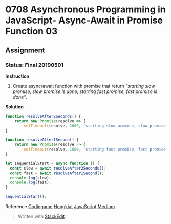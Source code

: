 # 0708 Asynchronous Programming in JavaScript- Async-Await in Promise Function 03
## Assignment
### Status: Final 20190501

**Instruction**
 1. Create async/await function with promise that return *"starting slow promise, slow promise is done, starting fast promise, fast promise is done"*.

**Solution**
```JavaScript
function resolveAfter2Seconds() {
	return new Promise(resolve => {
		setTimeout(resolve, 2000, 'starting slow promise, slow promise is done')});
}

function resolveAfter1Second() {
	return new Promise(resolve => {
		setTimeout(resolve, 1000, 'starting fast promise, fast promise is done')});
}

let sequentialStart = async function () {
  const slow = await resolveAfter2Seconds();
  const fast = await resolveAfter1Second();
  console.log(slow);
  console.log(fast);
}

sequentialStart();
```

Reference
[Codingame](https://www.codingame.com/playgrounds/347/javascript-promises-mastering-the-asynchronous/your-first-code-with-promises)
[Hongkiat](https://www.hongkiat.com/blog/synchronous-asynchronous-javascript/)
[JavaScript](https://javascript.info/async-await)
[Medium](https://medium.com/front-end-weekly/callbacks-promises-and-async-await-ad4756e01d90)

> Written with [StackEdit](https://stackedit.io/).